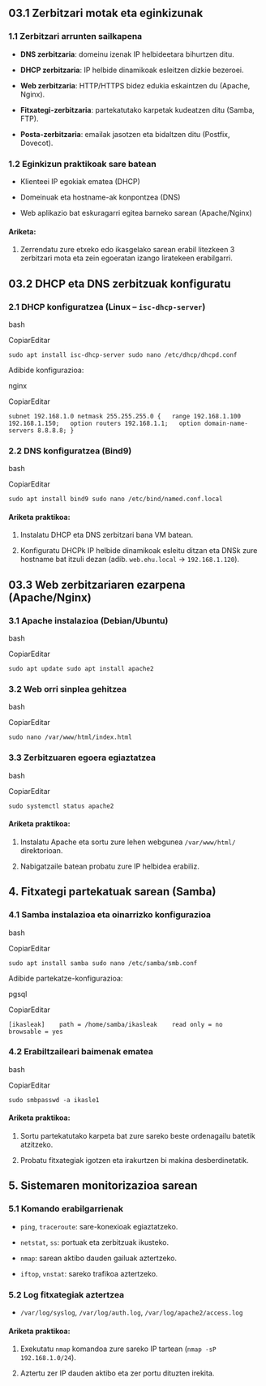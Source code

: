 
## 03.1 Zerbitzari motak eta eginkizunak


### 1.1 Zerbitzari arrunten sailkapena

- **DNS zerbitzaria**: domeinu izenak IP helbideetara bihurtzen ditu.
    
- **DHCP zerbitzaria**: IP helbide dinamikoak esleitzen dizkie bezeroei.
    
- **Web zerbitzaria**: HTTP/HTTPS bidez edukia eskaintzen du (Apache, Nginx).
    
- **Fitxategi-zerbitzaria**: partekatutako karpetak kudeatzen ditu (Samba, FTP).
    
- **Posta-zerbitzaria**: emailak jasotzen eta bidaltzen ditu (Postfix, Dovecot).
    

### 1.2 Eginkizun praktikoak sare batean

- Klienteei IP egokiak ematea (DHCP)
    
- Domeinuak eta hostname-ak konpontzea (DNS)
    
- Web aplikazio bat eskuragarri egitea barneko sarean (Apache/Nginx)
    

#### Ariketa:

1. Zerrendatu zure etxeko edo ikasgelako sarean erabil litezkeen 3 zerbitzari mota eta zein egoeratan izango liratekeen erabilgarri.

## 03.2 DHCP eta DNS zerbitzuak konfiguratu

### 2.1 DHCP konfiguratzea (Linux – `isc-dhcp-server`)

bash

CopiarEditar

`sudo apt install isc-dhcp-server sudo nano /etc/dhcp/dhcpd.conf`

Adibide konfigurazioa:

nginx

CopiarEditar

`subnet 192.168.1.0 netmask 255.255.255.0 {   range 192.168.1.100 192.168.1.150;   option routers 192.168.1.1;   option domain-name-servers 8.8.8.8; }`

### 2.2 DNS konfiguratzea (Bind9)

bash

CopiarEditar

`sudo apt install bind9 sudo nano /etc/bind/named.conf.local`

#### Ariketa praktikoa:

1. Instalatu DHCP eta DNS zerbitzari bana VM batean.
    
2. Konfiguratu DHCPk IP helbide dinamikoak esleitu ditzan eta DNSk zure hostname bat itzuli dezan (adib. `web.ehu.local` → `192.168.1.120`).


## 03.3 Web zerbitzariaren ezarpena (Apache/Nginx)

### 3.1 Apache instalazioa (Debian/Ubuntu)

bash

CopiarEditar

`sudo apt update sudo apt install apache2`

### 3.2 Web orri sinplea gehitzea

bash

CopiarEditar

`sudo nano /var/www/html/index.html`

### 3.3 Zerbitzuaren egoera egiaztatzea

bash

CopiarEditar

`sudo systemctl status apache2`

#### Ariketa praktikoa:

1. Instalatu Apache eta sortu zure lehen webgunea `/var/www/html/` direktorioan.
    
2. Nabigatzaile batean probatu zure IP helbidea erabiliz.


## 4. Fitxategi partekatuak sarean (Samba)

### 4.1 Samba instalazioa eta oinarrizko konfigurazioa

bash

CopiarEditar

`sudo apt install samba sudo nano /etc/samba/smb.conf`

Adibide partekatze-konfigurazioa:

pgsql

CopiarEditar

`[ikasleak]    path = /home/samba/ikasleak    read only = no    browsable = yes`

### 4.2 Erabiltzaileari baimenak ematea

bash

CopiarEditar

`sudo smbpasswd -a ikasle1`

#### Ariketa praktikoa:

1. Sortu partekatutako karpeta bat zure sareko beste ordenagailu batetik atzitzeko.
    
2. Probatu fitxategiak igotzen eta irakurtzen bi makina desberdinetatik.


## 5. Sistemaren monitorizazioa sarean

### 5.1 Komando erabilgarrienak

- `ping`, `traceroute`: sare-konexioak egiaztatzeko.
    
- `netstat`, `ss`: portuak eta zerbitzuak ikusteko.
    
- `nmap`: sarean aktibo dauden gailuak aztertzeko.
    
- `iftop`, `vnstat`: sareko trafikoa aztertzeko.
    

### 5.2 Log fitxategiak aztertzea

- `/var/log/syslog`, `/var/log/auth.log`, `/var/log/apache2/access.log`
    

#### Ariketa praktikoa:

1. Exekutatu `nmap` komandoa zure sareko IP tartean (`nmap -sP 192.168.1.0/24`).
    
2. Aztertu zer IP dauden aktibo eta zer portu dituzten irekita.

